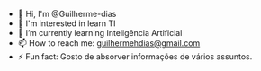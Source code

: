 - 👋 Hi, I'm @Guilherme-dias
- 👀 I'm interested in learn TI
- 🌱 I’m currently learning Inteligência Artificial
- 📫 How to reach me: guilhermehdias@gmail.com
- ⚡ Fun fact: Gosto de absorver informações de vários assuntos.

<!---
Guilherme-hdias/Guilherme-hdias is a ✨ special ✨ repository because its `README.md` (this file) appears on your GitHub profile.
You can click the Preview link to take a look at your changes.
--->
